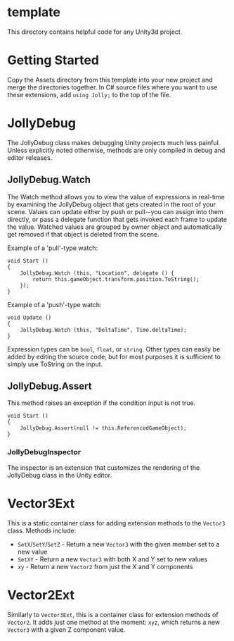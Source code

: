 template
========

This directory contains helpful code for any Unity3d project.

# Getting Started

Copy the Assets directory from this template into your new project and merge the directories
together. In C# source files where you want to use these extensions, add `using Jolly;` to the
top of the file.

# JollyDebug

The JollyDebug class makes debugging Unity projects much less painful. Unless explicitly
noted otherwise, methods are only compiled in debug and editor releases.

## JollyDebug.Watch

The Watch method allows you to view the value of expressions in real-time by examining the
JollyDebug object that gets created in the root of your scene. Values can update either by
push or pull--you can assign into them directly, or pass a delegate function that gets
invoked each frame to update the value. Watched values are grouped by owner object and
automatically get removed if that object is deleted from the scene.

Example of a 'pull'-type watch:

```
void Start ()
{
	JollyDebug.Watch (this, "Location", delegate () {
		return this.gameObject.transform.position.ToString();
	});
}
```

Example of a 'push'-type watch:

```
void Update ()
{
	JollyDebug.Watch (this, "DeltaTime", Time.deltaTime);
}
```

Expression types can be `bool`, `float`, or `string`. Other types can easily be added by editing
the source code, but for most purposes it is sufficient to simply use ToString on the input.

## JollyDebug.Assert

This method raises an exception if the condition input is not true.

```
void Start ()
{
	JollyDebug.Assert(null != this.ReferencedGameObject);
}
```

### JollyDebugInspector

The inspector is an extension that customizes the rendering of the JollyDebug
class in the Unity editor.

# Vector3Ext

This is a static container class for adding extension methods to the `Vector3` class. Methods include:
 * `SetX`/`SetY`/`SetZ` - Return a new `Vector3` with the given member set to a new value
 * `SetXY` - Return a new `Vector3` with both X and Y set to new values
 * `xy` - Return a new `Vector2` from just the X and Y components

# Vector2Ext

Similarly to `Vector3Ext`, this is a container class for extension methods of `Vector2`. It adds just
one method at the moment: `xyz`, which returns a new `Vector3` with a given Z component value.


